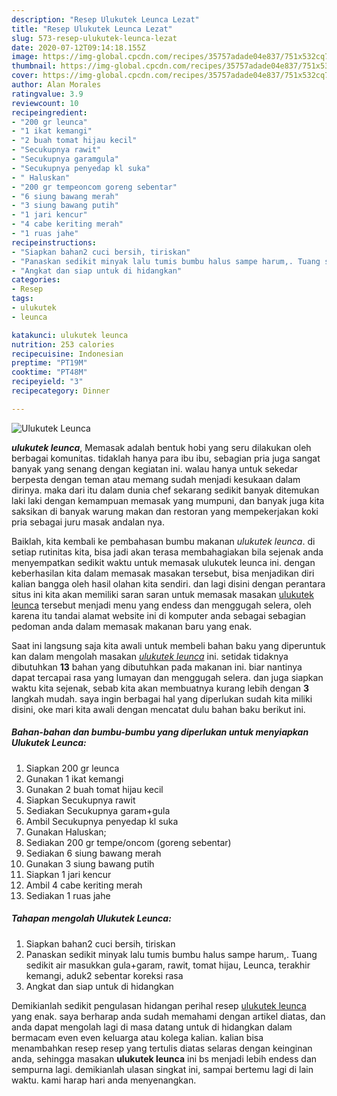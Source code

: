 ```yaml
---
description: "Resep Ulukutek Leunca Lezat"
title: "Resep Ulukutek Leunca Lezat"
slug: 573-resep-ulukutek-leunca-lezat
date: 2020-07-12T09:14:18.155Z
image: https://img-global.cpcdn.com/recipes/35757adade04e837/751x532cq70/ulukutek-leunca-foto-resep-utama.jpg
thumbnail: https://img-global.cpcdn.com/recipes/35757adade04e837/751x532cq70/ulukutek-leunca-foto-resep-utama.jpg
cover: https://img-global.cpcdn.com/recipes/35757adade04e837/751x532cq70/ulukutek-leunca-foto-resep-utama.jpg
author: Alan Morales
ratingvalue: 3.9
reviewcount: 10
recipeingredient:
- "200 gr leunca"
- "1 ikat kemangi"
- "2 buah tomat hijau kecil"
- "Secukupnya rawit"
- "Secukupnya garamgula"
- "Secukupnya penyedap kl suka"
- " Haluskan"
- "200 gr tempeoncom goreng sebentar"
- "6 siung bawang merah"
- "3 siung bawang putih"
- "1 jari kencur"
- "4 cabe keriting merah"
- "1 ruas jahe"
recipeinstructions:
- "Siapkan bahan2 cuci bersih, tiriskan"
- "Panaskan sedikit minyak lalu tumis bumbu halus sampe harum,. Tuang sedikit air masukkan gula+garam, rawit, tomat hijau, Leunca, terakhir kemangi, aduk2 sebentar koreksi rasa"
- "Angkat dan siap untuk di hidangkan"
categories:
- Resep
tags:
- ulukutek
- leunca

katakunci: ulukutek leunca 
nutrition: 253 calories
recipecuisine: Indonesian
preptime: "PT19M"
cooktime: "PT48M"
recipeyield: "3"
recipecategory: Dinner

---
```



![Ulukutek Leunca](https://img-global.cpcdn.com/recipes/35757adade04e837/751x532cq70/ulukutek-leunca-foto-resep-utama.jpg)

<b><i>ulukutek leunca</i></b>, Memasak adalah bentuk hobi yang seru dilakukan oleh berbagai komunitas. tidaklah hanya para ibu ibu, sebagian pria juga sangat banyak yang senang dengan kegiatan ini. walau hanya untuk sekedar berpesta dengan teman atau memang sudah menjadi kesukaan dalam dirinya. maka dari itu dalam dunia chef sekarang sedikit banyak ditemukan laki laki dengan kemampuan memasak yang mumpuni, dan banyak juga kita saksikan di banyak warung makan dan restoran yang mempekerjakan koki pria sebagai juru masak andalan nya.

Baiklah, kita kembali ke pembahasan bumbu makanan <i>ulukutek leunca</i>. di setiap rutinitas kita, bisa jadi akan terasa membahagiakan bila sejenak anda menyempatkan sedikit waktu untuk memasak ulukutek leunca ini. dengan keberhasilan kita dalam memasak masakan tersebut, bisa menjadikan diri kalian bangga oleh hasil olahan kita sendiri. dan lagi disini dengan perantara situs ini kita akan memiliki saran saran untuk memasak masakan <u>ulukutek leunca</u> tersebut menjadi menu yang endess dan menggugah selera, oleh karena itu tandai alamat website ini di komputer anda sebagai sebagian pedoman anda dalam memasak makanan baru yang enak.




Saat ini langsung saja kita awali untuk membeli bahan baku yang diperuntuk kan dalam mengolah masakan <u><i>ulukutek leunca</i></u> ini. setidak tidaknya dibutuhkan <b>13</b> bahan yang dibutuhkan pada makanan ini. biar nantinya dapat tercapai rasa yang lumayan dan menggugah selera. dan juga siapkan waktu kita sejenak, sebab kita akan membuatnya kurang lebih dengan <b>3</b> langkah mudah. saya ingin berbagai hal yang diperlukan sudah kita miliki disini, oke mari kita awali dengan mencatat dulu bahan baku berikut ini.

<!--inarticleads1-->

##### Bahan-bahan dan bumbu-bumbu yang diperlukan untuk menyiapkan Ulukutek Leunca:

1. Siapkan 200 gr leunca
1. Gunakan 1 ikat kemangi
1. Gunakan 2 buah tomat hijau kecil
1. Siapkan Secukupnya rawit
1. Sediakan Secukupnya garam+gula
1. Ambil Secukupnya penyedap kl suka
1. Gunakan  Haluskan;
1. Sediakan 200 gr tempe/oncom (goreng sebentar)
1. Sediakan 6 siung bawang merah
1. Gunakan 3 siung bawang putih
1. Siapkan 1 jari kencur
1. Ambil 4 cabe keriting merah
1. Sediakan 1 ruas jahe




<!--inarticleads2-->

##### Tahapan mengolah Ulukutek Leunca:

1. Siapkan bahan2 cuci bersih, tiriskan
1. Panaskan sedikit minyak lalu tumis bumbu halus sampe harum,. Tuang sedikit air masukkan gula+garam, rawit, tomat hijau, Leunca, terakhir kemangi, aduk2 sebentar koreksi rasa
1. Angkat dan siap untuk di hidangkan




Demikianlah sedikit pengulasan hidangan perihal resep <u>ulukutek leunca</u> yang enak. saya berharap anda sudah memahami dengan artikel diatas, dan anda dapat mengolah lagi di masa datang untuk di hidangkan dalam bermacam even even keluarga atau kolega kalian. kalian bisa menambahkan resep resep yang tertulis diatas selaras dengan keinginan anda, sehingga masakan <b>ulukutek leunca</b> ini bs menjadi lebih endess dan sempurna lagi. demikianlah ulasan singkat ini, sampai bertemu lagi di lain waktu. kami harap hari anda menyenangkan.
